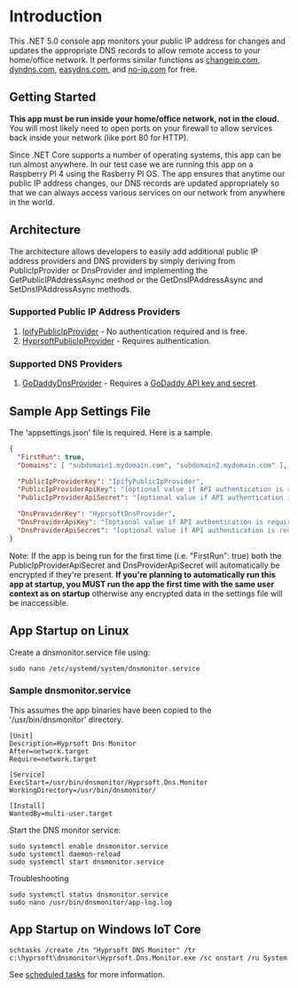 # Introduction 
This .NET 5.0 console app monitors your public IP address for changes and updates the appropriate DNS records to allow remote access to your home/office network.
It performs similar functions as [changeip.com](https://changeip.com), [dyndns.com](https://dyndns.com), [easydns.com](https://easydns.com), and [no-ip.com](https://noip.com) for free.


## Getting Started
<b>This app must be run inside your home/office network, not in the cloud.</b>
You will most likely need to open ports on your firewall to allow services back inside your network (like port 80 for HTTP).

Since .NET Core supports a number of operating systems, this app can be run almost anywhere.
In our test case we are running this app on a Raspberry PI 4 using the Rasberry PI OS.
The app ensures that anytime our public IP address changes, our DNS records are updated appropriately so that we can always access various services on our network from anywhere in the world.

## Architecture
The architecture allows developers to easily add additional public IP address providers and DNS providers by simply deriving from PublicIpProvider or DnsProvider and implementing the GetPublicIPAddressAsync method or the GetDnsIPAddressAsync and SetDnsIPAddressAsync methods.

### Supported Public IP Address Providers
1. [IpifyPublicIpProvider](https://www.ipify.org/) - No authentication required and is free.
2. [HyprsoftPublicIpProvider](https://hyprsoftidentity.azurewebsites.net/) - Requires authentication.

### Supported DNS Providers
1. [GoDaddyDnsProvider](https://www.godaddy.com/) - Requires a [GoDaddy API key and secret](https://developer.godaddy.com/keys).

## Sample App Settings File
The 'appsettings.json' file is required.  Here is a sample.
~~~json
{
  "FirstRun": true,
  "Domains": [ "subdomain1.mydomain.com", "subdomain2.mydomain.com" ],

  "PublicIpProviderKey": "IpifyPublicIpProvider",
  "PublicIpProviderApiKey": "[optional value if API authentication is required]",
  "PublicIpProviderApiSecret": "[optional value if API authentication is required]",

  "DnsProviderKey": "HyprsoftDnsProvider",
  "DnsProviderApiKey": "[optional value if API authentication is required]",
  "DnsProviderApiSecret": "[optional value if API authentication is required]"
}
~~~
Note: If the app is being run for the first time (i.e. "FirstRun": true) both the PublicIpProviderApiSecret and DnsProviderApiSecret will automatically be encrypted if they're present.
<b>If you're planning to automatically run this app at startup, you MUST run the app the first time with the same user context as on startup</b> otherwise any encrypted data in the settings file will be inaccessible.

## App Startup on Linux
Create a dnsmonitor.service file using:
```
sudo nano /etc/systemd/system/dnsmonitor.service
```

### Sample dnsmonitor.service
This assumes the app binaries have been copied to the '/usr/bin/dnsmonitor' directory.
```
[Unit]
Description=Hyprsoft Dns Monitor
After=network.target
Require=network.target

[Service]
ExecStart=/usr/bin/dnsmonitor/Hyprsoft.Dns.Monitor
WorkingDirectory=/usr/bin/dnsmonitor/

[Install]
WantedBy=multi-user.target
```

Start the DNS monitor service:
```
sudo systemctl enable dnsmonitor.service
sudo systemctl daemon-reload
sudo systemctl start dnsmonitor.service
```
Troubleshooting
```
sudo systemctl status dnsmonitor.service
sudo nano /usr/bin/dnsmonitor/app-log.log
```

## App Startup on Windows IoT Core
```
schtasks /create /tn "Hyprsoft DNS Monitor" /tr c:\hyprsoft\dnsmonitor\Hyprsoft.Dns.Monitor.exe /sc onstart /ru System
```
See [scheduled tasks](https://docs.microsoft.com/en-us/windows/desktop/taskschd/schtasks) for more information.